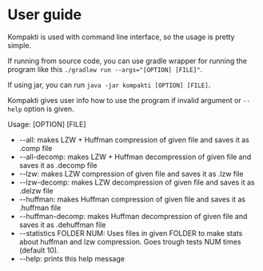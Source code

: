 # User guide
Kompakti is used with command line interface, so the usage is pretty simple.

If running from source code, you can use gradle wrapper for running the program like this `./gradlew run --args="[OPTION] [FILE]"`.

If using jar, you can run `java -jar kompakti [OPTION] [FILE]`.

Kompakti gives user info how to use the program if invalid argument or `--help` option is given.

Usage: [OPTION] [FILE]

- --all: makes LZW + Huffman compression of given file and saves it as .comp file
- --all-decomp: makes LZW + Huffman decompression of given file and saves it as .decomp file
- --lzw: makes LZW compression of given file and saves it as .lzw file
- --lzw-decomp: makes LZW decompression of given file and saves it as .delzw file
- --huffman: makes Huffman compression of given file and saves it as .huffman file
- --huffman-decomp: makes Huffman decompression of given file and saves it as .dehuffman file
- --statistics FOLDER NUM: Uses files in given FOLDER to make stats about huffman and lzw compression.
    Goes trough tests NUM times (default 10).
- --help: prints this help message
